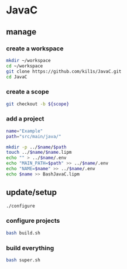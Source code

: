 # JavaC

## manage

### create a workspace

```sh
mkdir ~/workspace
cd ~/workspace
git clone https://github.com/kil1s/JavaC.git
cd JavaC
```

### create a scope
```sh
git checkout -b ${scope}
```

### add a project
```sh
name="Example"
path="src/main/java/"
```

```sh
mkdir -p ../$name/$path
touch ../$name/$name.lipm
echo "" > ../$name/.env
echo "MAIN_PATH=$path" >> ../$name/.env
echo "NAME=$name" >> ../$name/.env
echo $name >> BashJavaC.lipm
```

## update/setup
```sh
./configure
```

### configure projects
```sh
bash build.sh
```

### build everything
```sh
bash super.sh
```
